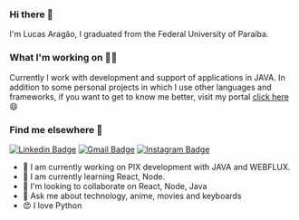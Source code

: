 ### Hi there 👋

<!--
**lucaasaragao/lucaasaragao** is a ✨ _special_ ✨ repository because its `README.md` (this file) appears on your GitHub profile.
-->
I'm Lucas Aragão, I graduated from the Federal University of Paraíba.

### What I'm working on 👨‍💻

Currently I work with development and support of applications in JAVA. In addition to some personal projects in which I use other languages ​​and frameworks, if you want to get to know me better, visit my portal [click here](http://lucaas.dev.br/) 😄

### Find me elsewhere  📑 

[![Linkedin Badge](https://img.shields.io/badge/-LucasAragao-blue?style=flat-square&logo=Linkedin&logoColor=white&link=https://www.linkedin.com/in/lucas-aragao-magno/)](https://www.linkedin.com/in/lucas-aragao-magno/)
[![Gmail Badge](https://img.shields.io/badge/-lucas.magno@dcx.ufpb.br-c14438?style=flat-square&logo=Gmail&logoColor=white&link=mailto:lucas.magno@dcx.ufpb.br)](mailto:lucas.magno@dcx.ufpb.br)
[![Instagram Badge](https://img.shields.io/badge/-LucaasAragao1-blue?style=flat-square&logo=Instagram&logoColor=white&link=https://www.instagram.com/lucaasaragao1/)](https://www.instagram.com/lucaasaragao1/)

- 🔭 I am currently working on PIX development with JAVA and WEBFLUX.
- 🌱 I am currently learning React, Node.
- 👯 I'm looking to collaborate on React, Node, Java
- 💬 Ask me about technology, anime, movies and keyboards
- 😍 I love Python
